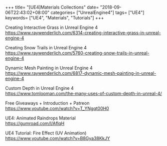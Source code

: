 +++
title= "[UE4]Materials Collections"
date= "2018-09-06T22:43:02+08:00"
categories= ["UnrealEngine4"]
tags= ["UE4"]
keywords= ["UE4", "Materials", "Tutorials"]
+++

Creating Interactive Grass in Unreal Engine 4  
https://www.raywenderlich.com/6314-creating-interactive-grass-in-unreal-engine-4

Creating Snow Trails in Unreal Engine 4  
https://www.raywenderlich.com/5760-creating-snow-trails-in-unreal-engine-4

Dynamic Mesh Painting in Unreal Engine 4  
https://www.raywenderlich.com/6817-dynamic-mesh-painting-in-unreal-engine-4

Custom Depth in Unreal Engine 4  
https://www.tomlooman.com/the-many-uses-of-custom-depth-in-unreal-4/

Free Giveaways + Introduction + Patreon  
https://www.youtube.com/watch?v=T_YNgqt00H0

UE4: Animated Raindrops Material  
https://gumroad.com/l/AflqH

UE4 Tutorial: Fire Effect (UV Animation)  
https://www.youtube.com/watch?v=B8Gya38KkJY

